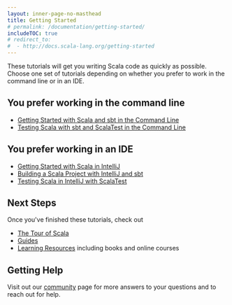 ```yaml
---
layout: inner-page-no-masthead
title: Getting Started
# permalink: /documentation/getting-started/
includeTOC: true
# redirect_to:
#  - http://docs.scala-lang.org/getting-started
---
```


These tutorials will get you writing Scala code as quickly as possible. Choose one set of tutorials depending on whether you prefer to work in the command line or in an IDE.

## You prefer working in the command line
* [Getting Started with Scala and sbt in the Command Line](getting-started-sbt-track/getting-started-with-scala-and-sbt-in-the-command-line.html)
* [Testing Scala with sbt and ScalaTest in the Command Line](getting-started-sbt-track/testing-scala-with-sbt-in-the-command-line.html)

## You prefer working in an IDE
* [Getting Started with Scala in IntelliJ](getting-started-intellij-track/getting-started-with-scala-in-intellij.html)
* [Building a Scala Project with IntelliJ and sbt](getting-started-intellij-track/building-a-scala-project-with-intellij-and-sbt.html)
* [Testing Scala in IntelliJ with ScalaTest](getting-started-intellij-track/testing-scala-in-intellij-with-scalatest.html)

## Next Steps
Once you've finished these tutorials, check out
* [The Tour of Scala](http://docs.scala-lang.org/tutorials/tour/tour-of-scala.html)
* [Guides](guides.html)
* [Learning Resources](learn) including books and online courses

## Getting Help
Visit out our [community](../community/) page for more answers to your questions and to reach out for help.
